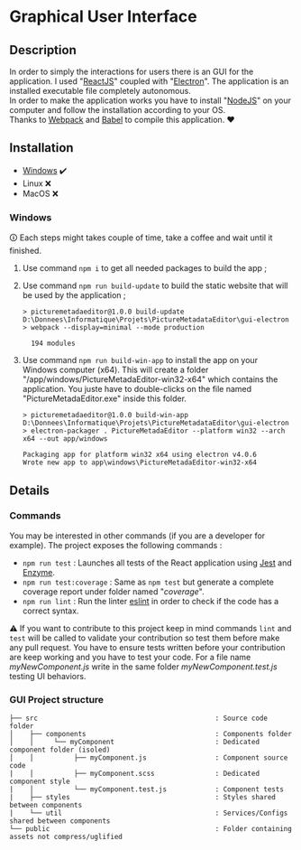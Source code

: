 # Graphical User Interface

## Description

In order to simply the interactions for users there is an GUI for the application. I used "[ReactJS](https://reactjs.org/)" coupled with "[Electron](https://electronjs.org/)". The application is an installed executable file completely autonomous.  
In order to make the application works you have to install "[NodeJS](https://nodejs.org/)" on your computer and follow the installation according to your OS.  
Thanks to [Webpack](https://webpack.js.org/) and [Babel](https://babeljs.io/) to compile this application. ❤️

## Installation

- [Windows](###Windows) ✔️  
- Linux ❌  
- MacOS ❌  

### Windows

🛈 Each steps might takes couple of time, take a coffee and wait until it finished.

1. Use command `npm i` to get all needed packages to build the app ;
2. Use command `npm run build-update` to build the static website that will be used by the application ;

    ```text
    > picturemetadaeditor@1.0.0 build-update D:\Donnees\Informatique\Projets\PictureMetadataEditor\gui-electron
    > webpack --display=minimal --mode production

      194 modules
    ```

3. Use command `npm run build-win-app` to install the app on your Windows computer (x64). This will create a folder "/app/windows/PictureMetadaEditor-win32-x64" which contains the application. You juste have to double-clicks on the file named "PictureMetadaEditor.exe" inside this folder.

    ```text
    > picturemetadaeditor@1.0.0 build-win-app D:\Donnees\Informatique\Projets\PictureMetadataEditor\gui-electron
    > electron-packager . PictureMetadaEditor --platform win32 --arch x64 --out app/windows

    Packaging app for platform win32 x64 using electron v4.0.6
    Wrote new app to app\windows\PictureMetadaEditor-win32-x64
    ```

## Details

### Commands

You may be interested in other commands (if you are a developer for example). The project exposes the following commands :  

- `npm run test` : Launches all tests of the React application using [Jest](https://jestjs.io/) and [Enzyme](https://airbnb.io/enzyme/).  
- `npm run test:coverage` : Same as `npm test` but generate a complete coverage report under folder named "_coverage_".  
- `npm run lint` : Run the linter [eslint](https://eslint.org/) in order to check if the code has a correct syntax.  

⚠️ If you want to contribute to this project keep in mind commands `lint` and `test` will be called to validate your contribution so test them before make any pull request. You have to ensure tests written before your contribution are keep working and you have to test your code. For a file name _myNewComponent.js_ write in the same folder _myNewComponent.test.js_ testing UI behaviors.

### GUI Project structure

```text
├── src                                            : Source code folder
│    ├── components                                : Components folder
│    │     └── myComponent                         : Dedicated component folder (isoled)
│    │          ├── myComponent.js                 : Component source code
|    │          ├── myComponent.scss               : Dedicated component style
|    │          └── myComponent.test.js            : Component tests
|    ├── styles                                    : Styles shared between components
|    └── util                                      : Services/Configs shared between components
└── public                                         : Folder containing assets not compress/uglified
```

